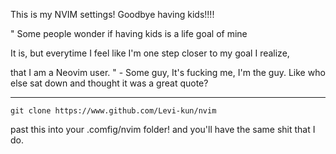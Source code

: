 This is my NVIM settings! Goodbye having kids!!!!

" Some people wonder if having kids is a life goal of mine

It is, but everytime I feel like I'm one step closer to my goal I realize,

that I am a Neovim user. "  - Some guy, It's fucking me, I'm the guy. Like who else sat down and thought it was a great quote?

---------------------

`git clone https://www.github.com/Levi-kun/nvim`

past this into your .comfig/nvim folder!
and you'll have the same shit that I do.
